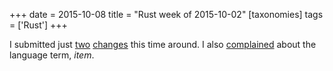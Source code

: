 +++
date = 2015-10-08
title = "Rust week of 2015-10-02"
[taxonomies]
tags = ['Rust']
+++

I submitted just [two][] [changes] this time around. I also [complained]
about the language term, *item*.

  [two]: https://github.com/rust-lang/rust/pull/28905
  [changes]: https://github.com/rust-lang/rust/pull/28906
  [complained]: https://internals.rust-lang.org/t/can-we-change-the-term-item-to-something-else/2752
